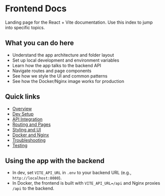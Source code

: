 # Frontend Docs

Landing page for the React + Vite documentation. Use this index to jump into specific topics.

## What you can do here
- Understand the app architecture and folder layout
- Set up local development and environment variables
- Learn how the app talks to the backend API
- Navigate routes and page components
- See how we style the UI and common patterns
- See how the Docker/Nginx image works for production

## Quick links

- [Overview](01-overview.md)
- [Dev Setup](02-dev-setup.md)
- [API Integration](03-api-integration.md)
- [Routing and Pages](04-routing-pages.md)
- [Styling and UI](05-styling-ui.md)
- [Docker and Nginx](06-docker-nginx.md)
- [Troubleshooting](07-troubleshooting.md)
- [Testing](08-testing.md)

## Using the app with the backend

- In dev, set `VITE_API_URL` in `.env` to your backend URL (e.g., `http://localhost:8080`).
- In Docker, the frontend is built with `VITE_API_URL=/api` and Nginx proxies `/api` to the backend.
